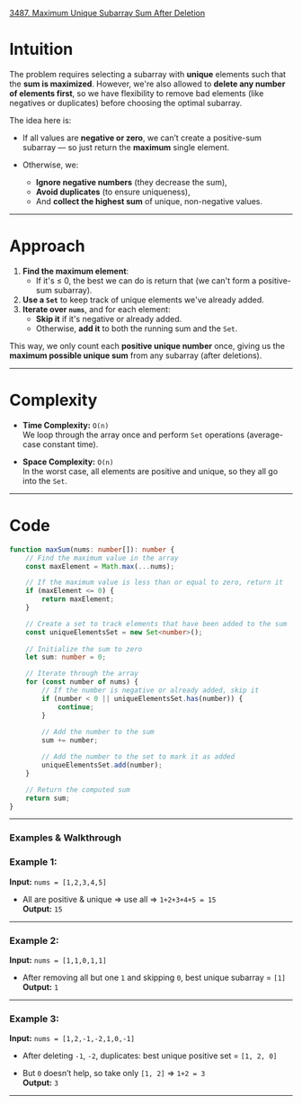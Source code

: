 [3487. Maximum Unique Subarray Sum After Deletion](https://leetcode.com/problems/maximum-unique-subarray-sum-after-deletion/)

# Intuition

The problem requires selecting a subarray with **unique** elements such that the **sum is maximized**. However, we're also allowed to **delete any number of elements first**, so we have flexibility to remove bad elements (like negatives or duplicates) before choosing the optimal subarray.

The idea here is:
- If all values are **negative or zero**, we can’t create a positive-sum subarray — so just return the **maximum** single element.
    
- Otherwise, we:
    - **Ignore negative numbers** (they decrease the sum),
    - **Avoid duplicates** (to ensure uniqueness),
    - And **collect the highest sum** of unique, non-negative values.

---

# Approach

1. **Find the maximum element**:
    - If it's ≤ 0, the best we can do is return that (we can't form a positive-sum subarray).
2. **Use a `Set`** to keep track of unique elements we've already added.
3. **Iterate over `nums`**, and for each element:
    - **Skip it** if it's negative or already added.
    - Otherwise, **add it** to both the running sum and the `Set`.

This way, we only count each **positive unique number** once, giving us the **maximum possible unique sum** from any subarray (after deletions).

---

# Complexity

- **Time Complexity:** `O(n)`  
    We loop through the array once and perform `Set` operations (average-case constant time).
    
- **Space Complexity:** `O(n)`  
    In the worst case, all elements are positive and unique, so they all go into the `Set`.
    

---

# Code

```ts
function maxSum(nums: number[]): number {
    // Find the maximum value in the array
    const maxElement = Math.max(...nums);

    // If the maximum value is less than or equal to zero, return it
    if (maxElement <= 0) {
        return maxElement;
    }

    // Create a set to track elements that have been added to the sum
    const uniqueElementsSet = new Set<number>();
  
    // Initialize the sum to zero
    let sum: number = 0;

    // Iterate through the array
    for (const number of nums) {
        // If the number is negative or already added, skip it
        if (number < 0 || uniqueElementsSet.has(number)) {
            continue;
        }
      
        // Add the number to the sum
        sum += number;

        // Add the number to the set to mark it as added
        uniqueElementsSet.add(number);
    }

    // Return the computed sum
    return sum;
}
```

---

### **Examples & Walkthrough**

### Example 1:

**Input:** `nums = [1,2,3,4,5]`

- All are positive & unique ⇒ use all ⇒ `1+2+3+4+5 = 15`  
    **Output:** `15`
    

---

### Example 2:

**Input:** `nums = [1,1,0,1,1]`

- After removing all but one `1` and skipping `0`, best unique subarray = `[1]`  
    **Output:** `1`
    

---

### Example 3:

**Input:** `nums = [1,2,-1,-2,1,0,-1]`

- After deleting `-1`, `-2`, duplicates: best unique positive set = `[1, 2, 0]`
    
- But `0` doesn’t help, so take only `[1, 2]` ⇒ `1+2 = 3`  
    **Output:** `3`
    

---
